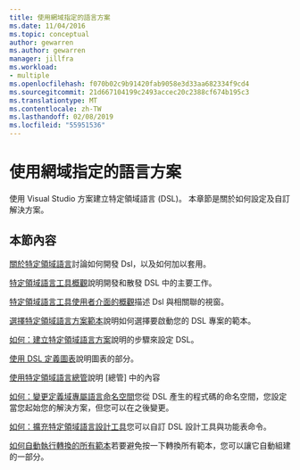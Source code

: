```yaml
---
title: 使用網域指定的語言方案
ms.date: 11/04/2016
ms.topic: conceptual
author: gewarren
ms.author: gewarren
manager: jillfra
ms.workload:
- multiple
ms.openlocfilehash: f070b02c9b91420fab9058e3d33aa682334f9cd4
ms.sourcegitcommit: 21d667104199c2493accec20c2388cf674b195c3
ms.translationtype: MT
ms.contentlocale: zh-TW
ms.lasthandoff: 02/08/2019
ms.locfileid: "55951536"
---
```

# <a name="working-with-domain-specific-language-solutions"></a>使用網域指定的語言方案
使用 Visual Studio 方案建立特定領域語言 (DSL)。 本章節是關於如何設定及自訂解決方案。

## <a name="in-this-section"></a>本節內容
 [關於特定領域語言](../modeling/about-domain-specific-languages.md)討論如何開發 Dsl，以及如何加以套用。

 [特定領域語言工具概觀](../modeling/overview-of-domain-specific-language-tools.md)說明開發和散發 DSL 中的主要工作。

 [特定領域語言工具使用者介面的概觀](../modeling/overview-of-the-domain-specific-language-tools-user-interface.md)描述 Dsl 與相關聯的視窗。

 [選擇特定領域語言方案範本](../modeling/choosing-a-domain-specific-language-solution-template.md)說明如何選擇要啟動您的 DSL 專案的範本。

 [如何：建立特定領域語言方案](../modeling/how-to-create-a-domain-specific-language-solution.md)說明的步驟來設定 DSL。

 [使用 DSL 定義圖表](../modeling/working-with-the-dsl-definition-diagram.md)說明圖表的部分。

 [使用特定領域語言總管](../modeling/working-with-the-domain-specific-language-explorer.md)說明 [總管] 中的內容

 [如何：變更定義域專屬語言命名空間](../modeling/how-to-change-the-namespace-of-a-domain-specific-language.md)您從 DSL 產生的程式碼的命名空間，您設定當您起始您的解決方案，但您可以在之後變更。

 [如何：擴充特定領域語言設計工具](../modeling/how-to-extend-the-domain-specific-language-designer.md)您可以自訂 DSL 設計工具與功能表命令。

 [如何自動執行轉換的所有範本](/previous-versions/visualstudio/visual-studio-2012/ff521399\(v\=vs.110\))若要避免按一下轉換所有範本，您可以讓它自動組建的一部分。